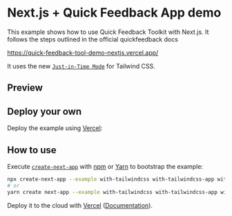# Next.js + Quick Feedback App demo

This example shows how to use Quick Feedback Toolkit with Next.js. It follows the steps outlined in the official quickfeedback docs

https://quick-feedback-tool-demo-nextjs.vercel.app/

It uses the new [`Just-in-Time Mode`](https://tailwindcss.com/docs/just-in-time-mode) for Tailwind CSS.

## Preview

## Deploy your own

Deploy the example using [Vercel](https://vercel.com?utm_source=github&utm_medium=readme&utm_campaign=next-example):

## How to use

Execute [`create-next-app`](https://github.com/vercel/next.js/tree/canary/packages/create-next-app) with [npm](https://docs.npmjs.com/cli/init) or [Yarn](https://yarnpkg.com/lang/en/docs/cli/create/) to bootstrap the example:

```bash
npx create-next-app --example with-tailwindcss with-tailwindcss-app with-quickfeedback-toolkit
# or
yarn create next-app --example with-tailwindcss with-tailwindcss-app with-quickfeedback-toolkit
```

Deploy it to the cloud with [Vercel](https://vercel.com/new?utm_source=github&utm_medium=readme&utm_campaign=next-example) ([Documentation](https://nextjs.org/docs/deployment)).
